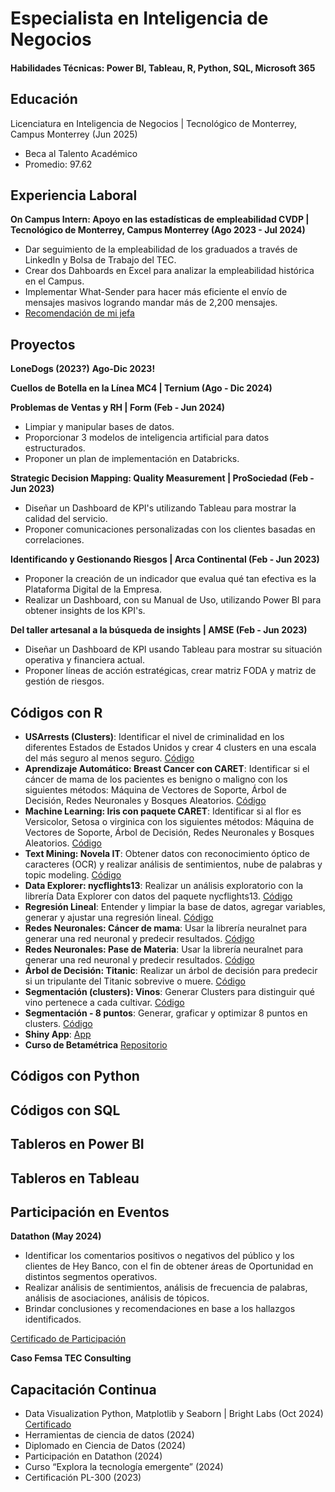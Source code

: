 # Especialista en Inteligencia de Negocios

#### Habilidades Técnicas: Power BI, Tableau, R, Python, SQL, Microsoft 365

## Educación
Licenciatura en Inteligencia de Negocios | Tecnológico de Monterrey, Campus Monterrey (Jun 2025)
- Beca al Talento Académico 
- Promedio: 97.62

## Experiencia Laboral
**On Campus Intern: Apoyo en las estadísticas de empleabilidad CVDP | Tecnológico de Monterrey, Campus Monterrey (Ago 2023 - Jul 2024)**
- Dar seguimiento de la empleabilidad de los graduados a través de LinkedIn y Bolsa de Trabajo del TEC.
- Crear dos Dahboards en Excel para analizar la empleabilidad histórica en el Campus.
- Implementar What-Sender para hacer más eficiente el envío de mensajes masivos logrando mandar más de 2,200 mensajes.
- [Recomendación de mi jefa](https://www.linkedin.com/in/nayeli-pe%C3%B1a-mart%C3%ADnez-7a48b9221/details/recommendations/)


## Proyectos
**LoneDogs (2023?)**
**Ago-Dic 2023!**

**Cuellos de Botella en la Línea MC4 | Ternium (Ago - Dic 2024)**


**Problemas de Ventas y RH | Form (Feb - Jun 2024)**
- Limpiar y manipular bases de datos.
- Proporcionar 3 modelos de inteligencia artificial para datos estructurados.
- Proponer un plan de implementación en Databricks.

**Strategic Decision Mapping: Quality Measurement | ProSociedad (Feb - Jun 2023)**
- Diseñar un Dashboard de KPI's utilizando Tableau para mostrar la calidad del servicio.
- Proponer comunicaciones personalizadas con los clientes basadas en correlaciones.

**Identificando y Gestionando Riesgos | Arca Continental (Feb - Jun 2023)**
- Proponer la creación de un indicador que evalua qué tan efectiva es la Plataforma Digital de la Empresa.
- Realizar un Dashboard, con su Manual de Uso, utilizando Power BI para obtener insights de los KPI's.

**Del taller artesanal a la búsqueda de insights | AMSE (Feb - Jun 2023)**
- Diseñar un Dashboard de KPI usando Tableau para mostrar su situación operativa y financiera actual.
- Proponer líneas de acción estratégicas, crear matriz FODA y matriz de gestión de riesgos.

## Códigos con R

- **USArrests (Clusters)**: Identificar el nivel de criminalidad en los diferentes Estados de Estados Unidos y crear 4 clusters en una escala del más seguro al menos seguro. 
[Código](https://rpubs.com/NayeliPM/1156426)
- **Aprendizaje Automático: Breast Cancer con CARET**: Identificar si el cáncer de mama de los pacientes es benigno o maligno con los siguientes métodos: Máquina de Vectores de Soporte, Árbol de Decisión, Redes Neuronales y Bosques Aleatorios. 
[Código](https://rpubs.com/NayeliPM/1156421)
- **Machine Learning: Iris con paquete CARET**: Identificar si al flor es Versicolor, Setosa o virginica con los siguientes métodos: Máquina de Vectores de Soporte, Árbol de Decisión, Redes Neuronales y Bosques Aleatorios. 
[Código](https://rpubs.com/NayeliPM/1156418)
- **Text Mining: Novela IT**: Obtener datos con reconocimiento óptico de caracteres (OCR) y realizar análisis de sentimientos, nube de palabras y topic modeling. 
[Código](https://rpubs.com/NayeliPM/1156410)
- **Data Explorer: nycflights13**: Realizar un análisis exploratorio con la librería Data Explorer con datos del paquete nycflights13. 
[Código](https://rpubs.com/NayeliPM/1156361)
- **Regresión Lineal**: Entender y limpiar la base de datos, agregar variables, generar y ajustar una regresión lineal. 
[Código](https://rpubs.com/NayeliPM/1156335)
- **Redes Neuronales: Cáncer de mama**: Usar la librería neuralnet para generar una red neuronal y predecir resultados. 
[Código](https://rpubs.com/NayeliPM/)
- **Redes Neuronales: Pase de Materia**: Usar la librería neuralnet para generar una red neuronal y predecir resultados. 
[Código](https://rpubs.com/NayeliPM/1156319)
- **Árbol de Decisión: Titanic**: Realizar un árbol de decisión para predecir si un tripulante del Titanic sobrevive o muere. 
[Código](https://rpubs.com/NayeliPM/1156282)
- **Segmentación (clusters): Vinos**: Generar Clusters para distinguir qué vino pertenece a cada cultivar. 
[Código](https://rpubs.com/NayeliPM/vinos)
- **Segmentación - 8 puntos**: Generar, graficar y optimizar 8 puntos en clusters. 
[Código](https://rpubs.com/NayeliPM/1154418)
- **Shiny App**: [App](https://nayelipm.shinyapps.io/PanelFinal/)
- **Curso de Betamétrica** [Repositorio](https://github.com/nayeli119/proyectos_betametrica/tree/main)

## Códigos con Python

## Códigos con SQL

## Tableros en Power BI

## Tableros en Tableau

## Participación en Eventos
**Datathon (May 2024)**
- Identificar los comentarios positivos o negativos del público y los clientes de Hey Banco, con el fin de obtener áreas de Oportunidad en distintos segmentos operativos.
- Realizar análisis de sentimientos, análisis de frecuencia de palabras, análisis de asociaciones, análisis de tópicos.
- Brindar conclusiones y recomendaciones en base a los hallazgos identificados.
  
[Certificado de Participación](https://drive.google.com/file/d/1BYtz9Nvw1r-h6hhHFseb8iIb_Ty8FsFA/view?usp=sharing)

**Caso Femsa TEC Consulting**


## **Capacitación Continua**
* Data Visualization Python, Matplotlib y Seaborn | Bright Labs (Oct 2024) [Certificado](https://drive.google.com/file/d/1zV3aWYmKZ9cdsoTjHaIQ3CKdo7gWKGno/view?usp=sharing)
* Herramientas de ciencia de datos (2024)
* Diplomado en Ciencia de Datos (2024)
* Participación en Datathon (2024)
* Curso “Explora la tecnología emergente” (2024)
* Certificación PL-300 (2023)



